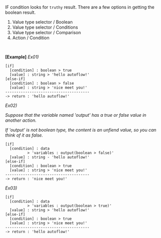 IF condition looks for `truthy` result.  There are a few options in getting the boolean result.

1. Value type selector / Boolean
2. Value type selector / Conditions
3. Value type selector / Comparison
4. Action / Condition

<br/>

**[Example]**
*Ex01)*
```
[if]
  [condition] : boolean > true
  [value] : string > 'hello autoflow!'
[else-if]
  [condition] : boolean > false
  [value] : string > 'nice meet you!'
--------------------------------------
-> return : 'hello autoflow!'
```
*Ex02)*

*Suppose that the variable named 'output' has a true or false value in another action.*

*If 'output' is not boolean type, the content is an unfiend value, so you can think of it as false.*
```
[if]
  [condition] : data
          > 'variables : output(boolean > false)'
  [value] : string - 'hello autoflow!'
[else-if]
  [condition] : boolean > true
  [value] : string > 'nice meet you!'
--------------------------------------
-> return : 'nice meet you!'
```
*Ex03)*
```
[if]
  [condition] : data
          > 'variables : output(boolean > true)'
  [value] : string > 'hello autoflow!'
[else-if]
  [condition] : boolean > true
  [value] : string > 'nice meet you!'
--------------------------------------
-> return : 'hello autoflow!'
```
